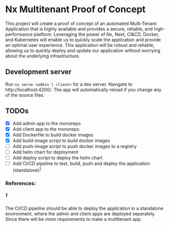 # Nx Multitenant Proof of Concept

This project will create a proof of concept of an automated Multi-Tenant Application that is highly available and provides a secure, reliable, and high-performance platform. Leveraging the power of Nx, Next, CI&CD, Docker, and Kubernetes will enable us to quickly scale the application and provide an optimal user experience. This application will be robust and reliable, allowing us to quickly deploy and update our application without worrying about the underlying infrastructure.

## Development server

Run `nx serve <admin | client>` for a dev server. Navigate to http://localhost:4200/. The app will automatically reload if you change any of the source files.

## TODOs

- [x] Add admin app to the monorepo
- [x] Add client app to the monorepo
- [x] Add Dockerfile to build docker images
- [x] Add build-image script to build docker images
- [ ] Add push-image script to push docker images to a registry
- [ ] Add helm chart for deployment
- [ ] Add deploy script to deploy the helm chart
- [ ] Add CI/CD pipeline to test, build, push and deploy the application (standalone)<sup>[1](#1)</sup>

### References:

##### 1

The CI/CD pipeline should be able to deploy the application in a standalone environment, where the admin and client apps are deployed separately. Since there will be more requirements to make a multitenant app.
